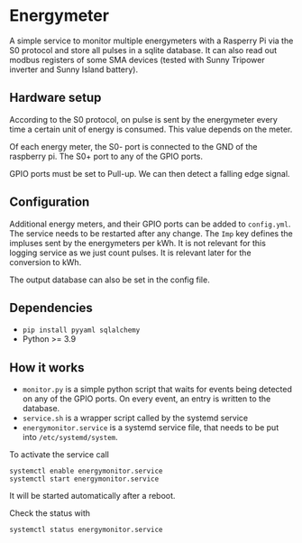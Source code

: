 # Energymeter

A simple service to monitor multiple energymeters with a Rasperry Pi via the S0 protocol and store all pulses in a sqlite database.
It can also read out modbus registers of some SMA devices (tested with Sunny Tripower inverter and Sunny Island battery).

## Hardware setup

According to the S0 protocol, on pulse is sent by the energymeter every time a certain unit of energy is consumed.
This value depends on the meter.

Of each energy meter, the S0- port is connected to the GND of the raspberry pi. The S0+ port to any of
the GPIO ports.

GPIO ports must be set to Pull-up. We can then detect a falling edge signal.

## Configuration

Additional energy meters, and their GPIO ports can be added to `config.yml`. The service needs to be restarted
after any change. The `Imp` key defines the impluses sent by the energymeters per kWh. It is not relevant
for this logging service as we just count pulses. It is relevant later for the conversion to kWh.

The output database can also be set in the config file.

## Dependencies

-   `pip install pyyaml sqlalchemy`
-   Python >= 3.9

## How it works

-   `monitor.py` is a simple python script that waits for events being detected on any of the GPIO ports. On every event,
    an entry is written to the database.
-   `service.sh` is a wrapper script called by the systemd service
-   `energymonitor.service` is a systemd service file, that needs to be put into `/etc/systemd/system`.

To activate the service call

```
systemctl enable energymonitor.service
systemctl start energymonitor.service
```

It will be started automatically after a reboot.

Check the status with

```
systemctl status energymonitor.service
```
